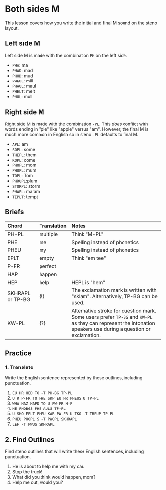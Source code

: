 # Both sides M

This lesson covers how you write the initial and final M sound on the steno layout.

## Left side M

Left side M is made with the combination `PH` on the left side.

<Steno-Display labels="all" stroke="M" />

- `PHA`: ma
- `PHAD`: mad
- `PHUD`: mud
- `PHEUL`: mill
- `PHAUL`: maul
- `PHELT`: melt
- `PHUL`: mull

## Right side M

Right side M is made with the combination `-PL`. This _does_ conflict with words ending in "ple" like "apple" versus "am". However, the final M is much more common in English so in steno `-PL` defaults to final M.

<Steno-Display labels="all" stroke="-M" />

- `APL`: am
- `SOPL`: some
- `THEPL`: them
- `KOPL`: come
- `PHOPL`: mom
- `PHUPL`: mum
- `TOPL`: Tom
- `PHRUPL`:plum
- `STORPL`: storm
- `PHAPL`: ma'am
- `TEPLT`: tempt

## Briefs

| Chord            | Translation | Notes                                                                                                                                                           |
| :--------------- | :---------- | :-------------------------------------------------------------------------------------------------------------------------------------------------------------- |
| PH-PL            | multiple    | Think "M-PL"                                                                                                                                                    |
| PHE              | me          | Spelling instead of phonetics                                                                                                                                   |
| PHEU             | my          | Spelling instead of phonetics                                                                                                                                   |
| EPLT             | empty       | Think "em tee"                                                                                                                                                  |
| P-FR             | perfect     |                                                                                                                                                                 |
| HAP              | happen      |                                                                                                                                                                 |
| HEP              | help        | HEPL is "hem"                                                                                                                                                   |
| SKHRAPL or TP-BG | {!}         | The exclamation mark is written with "sklam". Alternatively, TP-BG can be used.                                                                                 |
| KW-PL            | {?}         | Alternative stroke for question mark. Some users prefer `TP-BG` and `KW-PL` as they can represent the intonation speakers use during a question or exclamation. |

## Practice

### 1. Translate

Write the English sentence represented by these outlines, including punctuation.

1. `EU HR HED TO -T PH-BG TP-PL`
2. `U R P-FR TO PHE SKP EU HR PHEUS U TP-PL`
3. `WHA HAZ HAPD TO U PW-FR H-F`
4. `HE PHOBGS PHE AULS TP-PL`
5. `U SHO EPLT PHEU KAR PW-FR U TKO -T TREUP TP-PL`
6. `PHEU PHOPL S -T PWOPL SKHRAPL`
7. `LEF -T PWUS SKHRAPL`

## 2. Find Outlines

Find steno outlines that will write these English sentences, including punctuation.

1. He is about to help me with my car.
2. Stop the truck!
3. What did you think would happen, mom?
4. Help me out, would you?
